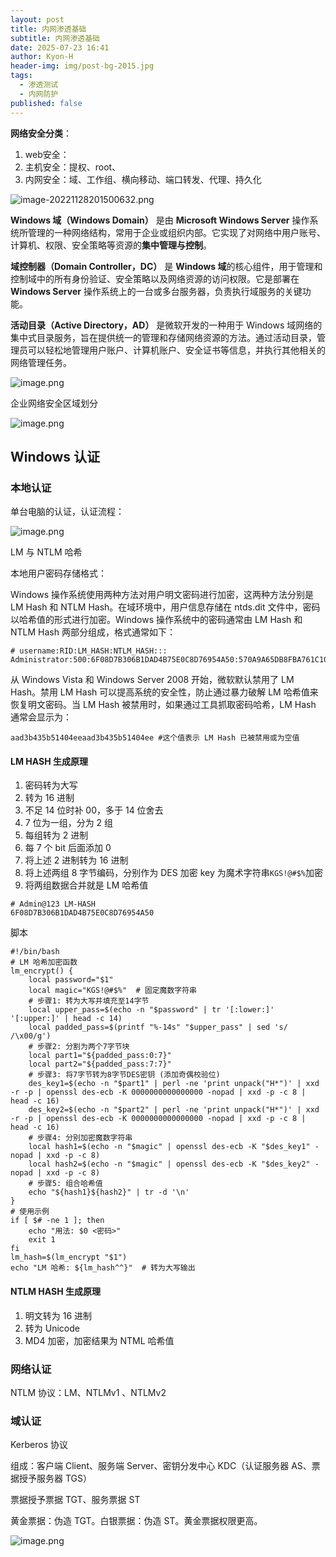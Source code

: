 ```yaml
---
layout: post
title: 内网渗透基础
subtitle: 内网渗透基础
date: 2025-07-23 16:41
author: Kyon-H
header-img: img/post-bg-2015.jpg
tags:
  - 渗透测试
  - 内网防护
published: false
---
```

**网络安全分类**：

1. web安全：
2. 主机安全：提权、root、
3. 内网安全：域、工作组、横向移动、端口转发、代理、持久化

![image-20221128201500632.png](https://img.ghostliner.top/4gWBVn.png)

**Windows 域（Windows Domain）** 是由 **Microsoft Windows Server** 操作系统所管理的一种网络结构，常用于企业或组织内部。它实现了对网络中用户账号、计算机、权限、安全策略等资源的**集中管理与控制**。

**域控制器（Domain Controller，DC）** 是 **Windows 域**的核心组件，用于管理和控制域中的所有身份验证、安全策略以及网络资源的访问权限。它是部署在 **Windows Server** 操作系统上的一台或多台服务器，负责执行域服务的关键功能。

**活动目录（Active Directory，AD）** 是微软开发的一种用于 Windows 域网络的集中式目录服务，旨在提供统一的管理和存储网络资源的方法。通过活动目录，管理员可以轻松地管理用户账户、计算机账户、安全证书等信息，并执行其他相关的网络管理任务。

![image.png](https://img.ghostliner.top/WJHO09.png)

企业网络安全区域划分

![image.png](https://img.ghostliner.top/yxVwLM.png)

## Windows 认证

### 本地认证

单台电脑的认证，认证流程：

![image.png](https://img.ghostliner.top/98aJ5m.png)

LM 与 NTLM 哈希

本地用户密码存储格式：

Windows 操作系统使用两种方法对用户明文密码进行加密，这两种方法分别是 LM Hash 和 NTLM Hash。在域环境中，用户信息存储在 ntds.dit 文件中，密码以哈希值的形式进行加密。Windows 操作系统中的密码通常由 LM Hash 和 NTLM Hash 两部分组成，格式通常如下：

```text
# username:RID:LM_HASH:NTLM_HASH:::
Administrator:500:6F08D7B306B1DAD4B75E0C8D76954A50:570A9A65DB8FBA761C1008A51D4C95AB:::
```

从 Windows Vista 和 Windows Server 2008 开始，微软默认禁用了 LM Hash。禁用 LM Hash 可以提高系统的安全性，防止通过暴力破解 LM 哈希值来恢复明文密码。当 LM Hash 被禁用时，如果通过工具抓取密码哈希，LM Hash 通常会显示为：

```text
aad3b435b51404eeaad3b435b51404ee #这个值表示 LM Hash 已被禁用或为空值
```

#### LM HASH 生成原理

1. 密码转为大写
2. 转为 16 进制
3. 不足 14 位时补 00，多于 14 位舍去
4. 7 位为一组，分为 2 组
5. 每组转为 2 进制
6. 每 7 个 bit 后面添加 0
7. 将上述 2 进制转为 16 进制
8. 将上述两组 8 字节编码，分别作为 DES 加密 key 为魔术字符串`KGS!@#$%`加密
9. 将两组数据合并就是 LM 哈希值

```text
# Admin@123 LM-HASH
6F08D7B306B1DAD4B75E0C8D76954A50
```

脚本

```shell
#!/bin/bash
# LM 哈希加密函数
lm_encrypt() {
    local password="$1"
    local magic="KGS!@#$%"  # 固定魔数字符串
    # 步骤1: 转为大写并填充至14字节
    local upper_pass=$(echo -n "$password" | tr '[:lower:]' '[:upper:]' | head -c 14)
    local padded_pass=$(printf "%-14s" "$upper_pass" | sed 's/ /\x00/g')
    # 步骤2: 分割为两个7字节块
    local part1="${padded_pass:0:7}"
    local part2="${padded_pass:7:7}"
    # 步骤3: 将7字节转为8字节DES密钥 (添加奇偶校验位)
    des_key1=$(echo -n "$part1" | perl -ne 'print unpack("H*")' | xxd -r -p | openssl des-ecb -K 0000000000000000 -nopad | xxd -p -c 8 | head -c 16)
    des_key2=$(echo -n "$part2" | perl -ne 'print unpack("H*")' | xxd -r -p | openssl des-ecb -K 0000000000000000 -nopad | xxd -p -c 8 | head -c 16)
    # 步骤4: 分别加密魔数字符串
    local hash1=$(echo -n "$magic" | openssl des-ecb -K "$des_key1" -nopad | xxd -p -c 8)
    local hash2=$(echo -n "$magic" | openssl des-ecb -K "$des_key2" -nopad | xxd -p -c 8)
    # 步骤5: 组合哈希值
    echo "${hash1}${hash2}" | tr -d '\n'
}
# 使用示例
if [ $# -ne 1 ]; then
    echo "用法: $0 <密码>"
    exit 1
fi
lm_hash=$(lm_encrypt "$1")
echo "LM 哈希: ${lm_hash^^}"  # 转为大写输出
```

#### NTLM HASH 生成原理

1. 明文转为 16 进制
2. 转为 Unicode
3. MD4 加密，加密结果为 NTML 哈希值

### 网络认证

NTLM 协议：LM、NTLMv1 、NTLMv2

### 域认证

Kerberos 协议

组成：客户端 Client、服务端 Server、密钥分发中心 KDC（认证服务器 AS、票据授予服务器 TGS）

票据授予票据 TGT、服务票据 ST

黄金票据：伪造 TGT。白银票据：伪造 ST。黄金票据权限更高。

![image.png](https://img.ghostliner.top/YXUQKg.png)
